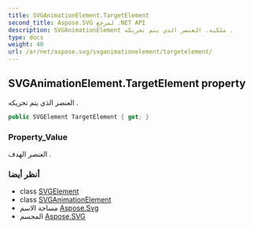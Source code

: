 ```yaml
---
title: SVGAnimationElement.TargetElement
second_title: Aspose.SVG لمرجع .NET API
description: SVGAnimationElement ملكية. العنصر الذي يتم تحريكه .
type: docs
weight: 40
url: /ar/net/aspose.svg/svganimationelement/targetelement/
---
```

## SVGAnimationElement.TargetElement property

العنصر الذي يتم تحريكه .

```csharp
public SVGElement TargetElement { get; }
```

### Property_Value

العنصر الهدف .

### أنظر أيضا

* class [SVGElement](../../svgelement/)
* class [SVGAnimationElement](../)
* مساحة الاسم [Aspose.Svg](../../svganimationelement/)
* المجسم [Aspose.SVG](../../../)


